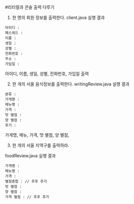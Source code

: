 #리터럴과 콘솔 출력 다루기

1) 한 명의 회원 정보를 출력한다.
client.java 실행 결과

```
아이디 :
페스워드 :
이름 :
생일 : 
성별 : 
전화번호 : 
주소 : 
가입일 : 
```

아이디, 이름, 생일, 성별, 전화번호, 가입일 출력


2) 한 개의 서울 음식정보를 출력한다.
writingReview.java 실행 결과

```
분류 : 
가게명 : 
메뉴명 : 
가격 : 
맛 별점 :  
양 별점 :
후기 : 
```
가게명, 메뉴, 가격, 맛 별점, 양 별점,

3) 한 개의 서울 지역구를 출력하라.

foodReview.java 실행 결과

```
가게명 : 
메뉴명 :
가격 : 
별점총합 : // 추후 추가
맛 별점 :  
양 별점 :
가격 별점 : // 추후 추가
```

